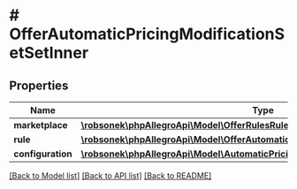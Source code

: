 # # OfferAutomaticPricingModificationSetSetInner

## Properties

Name | Type | Description | Notes
------------ | ------------- | ------------- | -------------
**marketplace** | [**\robsonek\phpAllegroApi\Model\OfferRulesRulesInnerMarketplace**](OfferRulesRulesInnerMarketplace.md) |  |
**rule** | [**\robsonek\phpAllegroApi\Model\OfferAutomaticPricingModificationSetSetInnerRule**](OfferAutomaticPricingModificationSetSetInnerRule.md) |  |
**configuration** | [**\robsonek\phpAllegroApi\Model\AutomaticPricingOfferRuleConfiguration**](AutomaticPricingOfferRuleConfiguration.md) |  | [optional]

[[Back to Model list]](../../README.md#models) [[Back to API list]](../../README.md#endpoints) [[Back to README]](../../README.md)
